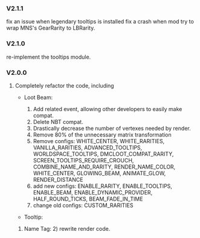 ### V2.1.1
fix an issue when legendary tooltips is installed
fix a crash when mod try to wrap MNS's GearRarity to LBRarity.


### V2.1.0
re-implement the tooltips module.


### V2.0.0
1. Completely refactor the code, including 
    * Loot Beam:
      1) Add related event, allowing other developers to easily make compat.
      2) Delete NBT compat.
      3) Drastically decrease the number of vertexes needed by render.
      4) Remove 80% of the unnecessary matrix transformation
      5) Remove configs: WHITE_CENTER, WHITE_RARITIES, VANILLA_RARITIES, ADVANCED_TOOLTIPS, WORLDSPACE_TOOLTIPS, DMCLOOT_COMPAT_RARITY, SCREEN_TOOLTIPS_REQUIRE_CROUCH, COMBINE_NAME_AND_RARITY, RENDER_NAME_COLOR, WHITE_CENTER, GLOWING_BEAM, ANIMATE_GLOW, RENDER_DISTANCE
      6) add new configs: ENABLE_RARITY, ENABLE_TOOLTIPS, ENABLE_BEAM, ENABLE_DYNAMIC_PROVIDER, HALF_ROUND_TICKS, BEAM_FADE_IN_TIME
      7) change old configs: CUSTOM_RARITIES

     * Tooltip:
      1) Name Tag:
         2) rewrite render code.
    